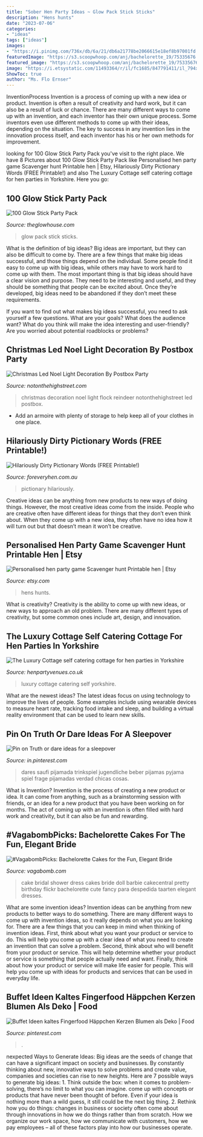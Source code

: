 ```yaml
---
title: "Sober Hen Party Ideas ~ Glow Pack Stick Sticks"
description: "Hens hunts"
date: "2023-07-06"
categories:
- "ideas"
tags: ["ideas"]
images:
- "https://i.pinimg.com/736x/db/6a/21/db6a21778be2066615e18ef8b97001fd.jpg"
featuredImage: "https://s3.scoopwhoop.com/anj/bachelorette_19/75335676.jpg"
featured_image: "https://s3.scoopwhoop.com/anj/bachelorette_19/75335676.jpg"
image: "https://i.etsystatic.com/11493364/r/il/fc1685/847791411/il_794xN.847791411_5lo0.jpg"
ShowToc: true
author: "Ms. Flo Ernser"
---
```



InventionProcess
Invention is a process of coming up with a new idea or product. Invention is often a result of creativity and hard work, but it can also be a result of luck or chance. There are many different ways to come up with an invention, and each inventor has their own unique process. Some inventors even use different methods to come up with their ideas, depending on the situation. The key to success in any invention lies in the innovation process itself, and each inventor has his or her own methods for improvement.

	

		
looking for 100 Glow Stick Party Pack you've visit to the right place. We have 8 Pictures about 100 Glow Stick Party Pack like Personalised hen party game Scavenger hunt Printable hen | Etsy, Hilariously Dirty Pictionary Words (FREE Printable!) and also The Luxury Cottage self catering cottage for hen parties in Yorkshire. Here you go:
		
    
## 100 Glow Stick Party Pack

<img loading=lazy src="https://www.theglowhouse.com/images/large/PartyPackOrig.jpg" onerror="this.onerror=null;this.src='https://tse1.mm.bing.net/th?id=OIP.t9uQB50LyXYdmADuR6vlYQHaHa&amp;pid=15.1';" alt="100 Glow Stick Party Pack">

_Source: theglowhouse.com_

>glow pack stick sticks. 

	

What is the definition of big ideas?
Big ideas are important, but they can also be difficult to come by. There are a few things that make big ideas successful, and those things depend on the individual. Some people find it easy to come up with big ideas, while others may have to work hard to come up with them.
The most important thing is that big ideas should have a clear vision and purpose. They need to be interesting and useful, and they should be something that people can be excited about. Once they’re developed, big ideas need to be abandoned if they don’t meet these requirements.

If you want to find out what makes big ideas successful, you need to ask yourself a few questions. What are your goals? What does the audience want? What do you think will make the idea interesting and user-friendly? Are you worried about potential roadblocks or problems?

    
## Christmas Led Noel Light Decoration By Postbox Party

<img loading=lazy src="https://cdn.notonthehighstreet.com/fs/64/05/4dc2-193b-47cc-a487-854f3b5be23b/original_christmas-led-noel-light-decoration.jpg" onerror="this.onerror=null;this.src='https://tse1.mm.bing.net/th?id=OIP._bCvS4nE-pO0YNhbuwHrwAEsEs&amp;pid=15.1';" alt="Christmas Led Noel Light Decoration By Postbox Party">

_Source: notonthehighstreet.com_

>christmas decoration noel light flock reindeer notonthehighstreet led postbox. 

	

- Add an armoire with plenty of storage to help keep all of your clothes in one place.

    
## Hilariously Dirty Pictionary Words (FREE Printable!)

<img loading=lazy src="http://www.foreveryhen.com.au/uploads/3/1/5/3/31534501/s742109848267324916_p606_i5_w1414.jpeg?width=640" onerror="this.onerror=null;this.src='https://tse1.mm.bing.net/th?id=OIP.3HMQM-tEks89CY-iZJv_LgHaKe&amp;pid=15.1';" alt="Hilariously Dirty Pictionary Words (FREE Printable!)">

_Source: foreveryhen.com.au_

>pictionary hilariously. 

	

Creative ideas can be anything from new products to new ways of doing things. However, the most creative ideas come from the inside. People who are creative often have different ideas for things that they don’t even think about. When they come up with a new idea, they often have no idea how it will turn out but that doesn’t mean it won’t be creative.

    
## Personalised Hen Party Game Scavenger Hunt Printable Hen | Etsy

<img loading=lazy src="https://i.etsystatic.com/11493364/r/il/fc1685/847791411/il_794xN.847791411_5lo0.jpg" onerror="this.onerror=null;this.src='https://tse3.mm.bing.net/th?id=OIP.Z9KlkzvII8uGplKmsAAu2gHaKf&amp;pid=15.1';" alt="Personalised hen party game Scavenger hunt Printable hen | Etsy">

_Source: etsy.com_

>hens hunts. 

	

What is creativity?
Creativity is the ability to come up with new ideas, or new ways to approach an old problem. There are many different types of creativity, but some common ones include art, design, and innovation.

    
## The Luxury Cottage Self Catering Cottage For Hen Parties In Yorkshire

<img loading=lazy src="https://www.henpartyvenues.co.uk/self-catering/the-luxury-cottage-1570201426-3.jpg" onerror="this.onerror=null;this.src='https://tse4.mm.bing.net/th?id=OIP.JF9m0I40_AWN_y5TL_-bBQHaE8&amp;pid=15.1';" alt="The Luxury Cottage self catering cottage for hen parties in Yorkshire">

_Source: henpartyvenues.co.uk_

>luxury cottage catering self yorkshire. 

	

What are the newest ideas?
The latest ideas focus on using technology to improve the lives of people. Some examples include using wearable devices to measure heart rate, tracking food intake and sleep, and building a virtual reality environment that can be used to learn new skills.

    
## Pin On Truth Or Dare Ideas For A Sleepover

<img loading=lazy src="https://i.pinimg.com/736x/db/6a/21/db6a21778be2066615e18ef8b97001fd.jpg" onerror="this.onerror=null;this.src='https://tse2.mm.bing.net/th?id=OIP.FGjRFrPX5H3fK-MB640QowHaO0&amp;pid=15.1';" alt="Pin on Truth or dare ideas for a sleepover">

_Source: in.pinterest.com_

>dares saufi pijamada trinkspiel jugendliche beber pijamas pyjama spiel frage pijamadas verdad chicas cosas. 

	

What is Invention?
Invention is the process of creating a new product or idea. It can come from anything, such as a brainstorming session with friends, or an idea for a new product that you have been working on for months. The act of coming up with an invention is often filled with hard work and creativity, but it can also be fun and rewarding.

    
## #VagabombPicks: Bachelorette Cakes For The Fun, Elegant Bride

<img loading=lazy src="https://s3.scoopwhoop.com/anj/bachelorette_19/75335676.jpg" onerror="this.onerror=null;this.src='https://tse3.mm.bing.net/th?id=OIP.uhJ3wxtlSIAHuUMPj4rM5AHaLW&amp;pid=15.1';" alt="#VagabombPicks: Bachelorette Cakes for the Fun, Elegant Bride">

_Source: vagabomb.com_

>cake bridal shower dress cakes bride doll barbie cakecentral pretty birthday flickr bachelorette cute fancy para despedida taarten elegant dresses. 

	

What are some invention ideas?
Invention ideas can be anything from new products to better ways to do something. There are many different ways to come up with invention ideas, so it really depends on what you are looking for. There are a few things that you can keep in mind when thinking of invention ideas. 
First, think about what you want your product or service to do. This will help you come up with a clear idea of what you need to create an invention that can solve a problem. Second, think about who will benefit from your product or service. This will help determine whether your product or service is something that people actually need and want. Finally, think about how your product or service will make life easier for people. This will help you come up with ideas for products and services that can be used in everyday life.

    
## Buffet Ideen Kaltes Fingerfood Häppchen Kerzen Blumen Als Deko | Food

<img loading=lazy src="https://i.pinimg.com/736x/a1/de/6d/a1de6da486d79e20127a76b367420248.jpg" onerror="this.onerror=null;this.src='https://tse4.mm.bing.net/th?id=OIP.HKtO-tRvgBgdQ6COT-tIswHaI4&amp;pid=15.1';" alt="Buffet Ideen kaltes Fingerfood Häppchen Kerzen Blumen als Deko | Food">

_Source: pinterest.com_

>. 

	

nexpected Ways to Generate Ideas:
Big ideas are the seeds of change that can have a significant impact on society and businesses. By constantly thinking about new, innovative ways to solve problems and create value, companies and societies can rise to new heights. Here are 7 possible ways to generate big ideas: 1. Think outside the box: when it comes to problem-solving, there’s no limit to what you can imagine. come up with concepts or products that have never been thought of before. Even if your idea is nothing more than a wild guess, it still could be the next big thing. 2. Rethink how you do things: changes in business or society often come about through innovations in how we do things rather than from scratch. How we organize our work space, how we communicate with customers, how we pay employees – all of these factors play into how our businesses operate.

